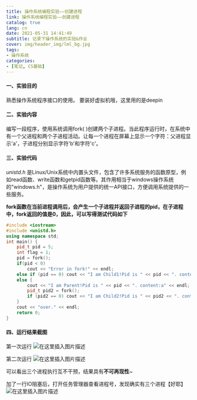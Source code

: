```yaml
---
title: 操作系统编程实验——创建进程
link: 操作系统编程实验——创建进程
catalog: true
lang: cn
date: 2021-05-31 14:41:49 
subtitle: 记录下操作系统的实验&作业
cover: img/header_img/lml_bg.jpg
tags:
- 操作系统
categories:
- [笔记, CS基础]
---
```

#### 一、实验目的

熟悉操作系统程序接口的使用。
要装好虚拟机哦，这里用的是deepin

#### 二、实验内容

编写一段程序，使用系统调用fork( )创建两个子进程。当此程序运行时，在系统中有一个父进程和两个子进程活动。让每一个进程在屏幕上显示一个字符：父进程显示'a'，子进程分别显示字符'b'和字符'c'。

#### 三、实验代码

*unistd.h* 是Linux/Unix系统中内置头文件，包含了许多系统服务的函数原型，例如read函数、write函数和getpid函数等。其作用相当于windows操作系统的"windows.h"，是操作系统为用户提供的统一API接口，方便调用系统提供的一些服务。

**fork函数在当前进程调用后，会产生一个子进程并返回子进程的pid，在子进程中，fork返回的值是0，因此，可以写得测试代码如下**

```cpp
#include <iostream>
#include <unistd.h>
using namespace std;
int main() {
    pid_t pid = 5;
    int flag = 1;
    pid = fork();
    if(pid < 0)
        cout << "Error in fork!" << endl;
    else if (pid == 0) cout << "I am Child1!Pid is " << pid << ". content:b" << endl;
    else {
        cout << "I am Parent!Pid is " << pid << ". content:a" << endl;
        pid_t pid2 = fork();
        if (pid2 == 0) cout << "I am Child2!Pid is " << pid2 << ". content:c" << endl;
    }
    cout << "over." << endl;
    return 0;
}
```

#### 四、运行结果截图

第一次运行
![在这里插入图片描述](https://img-blog.csdnimg.cn/20210531143925678.png?x-oss-process=image/watermark,type_ZmFuZ3poZW5naGVpdGk,shadow_10,text_aHR0cHM6Ly9ibG9nLmNzZG4ubmV0L3FxXzQ1ODkwNTMz,size_16,color_FFFFFF,t_70)


第二次运行
![在这里插入图片描述](https://img-blog.csdnimg.cn/20210531143939978.png?x-oss-process=image/watermark,type_ZmFuZ3poZW5naGVpdGk,shadow_10,text_aHR0cHM6Ly9ibG9nLmNzZG4ubmV0L3FxXzQ1ODkwNTMz,size_16,color_FFFFFF,t_70)

可以看出三个进程执行互不干预，结果具有**不可再现性**~

加了一行IO阻塞后，打开任务管理器查看进程号，发现确实有三个进程【好耶】
![在这里插入图片描述](https://img-blog.csdnimg.cn/2021053114395537.png?x-oss-process=image/watermark,type_ZmFuZ3poZW5naGVpdGk,shadow_10,text_aHR0cHM6Ly9ibG9nLmNzZG4ubmV0L3FxXzQ1ODkwNTMz,size_16,color_FFFFFF,t_70)
